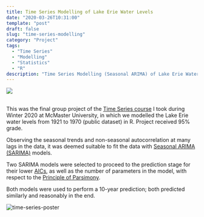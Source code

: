 ```yaml
---
title: Time Series Modelling of Lake Erie Water Levels
date: "2020-03-26T10:31:00"
template: "post"
draft: false
slug: "time-series-modelling"
category: "Project"
tags:
  - "Time Series"
  - "Modelling"
  - "Statistics"
  - "R"
description: "Time Series Modelling (Seasonal ARIMA) of Lake Erie Water Levels in R"
---
```


<a href="https://github.com/Kayx23/TimeSeries-LakeErie/blob/master/Lake_Erie_80-20.md">
<img src="https://img.shields.io/static/v1?label=Source&message=Available&color=Green&style=plat-square&logo=github">
</a>
<br>
<br>

This was the final group project of the [Time Series course](https://academiccalendars.romcmaster.ca/preview_course_nopop.php?catoid=41&coid=216270) I took during Winter 2020 at McMaster University, in which we modelled the Lake Erie water levels from 1921 to 1970 (public dataset) in R. Project received 95% grade.

Observing the seasonal trends and non-seasonal autocorrelation at many lags in the data, it was deemed suitable to fit the data with [Seasonal ARIMA (SARIMA)](https://online.stat.psu.edu/stat510/lesson/4/4.1) models. 

Two SARIMA models were selected to proceed to the prediction stage for their lower [AICs](https://en.wikipedia.org/wiki/Akaike_information_criterion), as well as the number of parameters in the model, with respect to the [Principle of Parsimony](https://www.oreilly.com/library/view/the-r-book/9780470510247/ch009-sec004.html). 

Both models were used to perform a 10-year prediction; both predicted similarly and reasonably in the end. 


![time-series-poster](/media/ts-poster.png)
